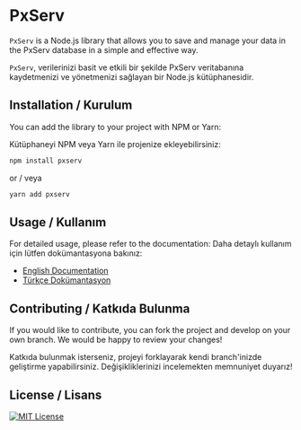 # PxServ

`PxServ` is a Node.js library that allows you to save and manage your data in the PxServ database in a simple and effective way.

`PxServ`, verilerinizi basit ve etkili bir şekilde PxServ veritabanına kaydetmenizi ve yönetmenizi sağlayan bir Node.js kütüphanesidir.

## Installation / Kurulum

You can add the library to your project with NPM or Yarn:

Kütüphaneyi NPM veya Yarn ile projenize ekleyebilirsiniz:

```bash
npm install pxserv
```

or / veya

```bash
yarn add pxserv
```

## Usage / Kullanım

For detailed usage, please refer to the documentation:
Daha detaylı kullanım için lütfen dokümantasyona bakınız:

- [English Documentation](https://docs.pxserv.net/en/javascript-typescript-library)
- [Türkçe Dokümantasyon](https://docs.pxserv.net/tr/javascript-typescript-kutuphanesi)

## Contributing / Katkıda Bulunma

If you would like to contribute, you can fork the project and develop on your own branch. We would be happy to review your changes!

Katkıda bulunmak isterseniz, projeyi forklayarak kendi branch'inizde geliştirme yapabilirsiniz. Değişikliklerinizi incelemekten memnuniyet duyarız!

## License / Lisans

[![MIT License](https://img.shields.io/badge/License-MIT-blue.svg)](https://opensource.org/licenses/MIT)
